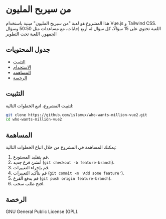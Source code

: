 # من سيربح المليون

هذا المشروع هو لعبة "من سيربح المليون" مبنية باستخدام Vue.js و Tailwind CSS. اللعبة تحتوي على 15 سؤالًا، كل سؤال له أربع إجابات، مع مساعدات مثل 50:50 وسؤال الجمهور.
اللعبة تحت التطوير 

## جدول المحتويات

- [التثبيت](#التثبيت)
- [الاستخدام](#الاستخدام)
- [المساهمة](#المساهمة)
- [الرخصة](#الرخصة)

## التثبيت

لتثبيت المشروع، اتبع الخطوات التالية:

```bash
git clone https://github.com/islamux/who-wants-million-vue2.git
cd who-wants-million-vue2
```

## المساهمة

يمكنك المساهمة في المشروع من خلال اتباع الخطوات التالية:

1. قم بتقليد المستودع.
2. أنشئ فرع جديد (`git checkout -b feature-branch`).
3. قم بإجراء التغييرات.
4. قم بتأكيد التغييرات (`git commit -m 'Add some feature'`).
5. قم بدفع الفرع (`git push origin feature-branch`).
6. افتح طلب سحب.

## الرخصة
GNU General Public License (GPL).
